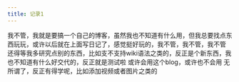```yaml
---
title: 记录1
---
```


我不管，我就是要搞一个自己的博客，虽然我也不知道有什么用，但我总要找点东西玩玩，或许以后就在上面写日记了，感觉挺好玩的，我不管，我不管，我不管
还得等我多研究点别的东西，比如支不支持wiki语法之类的，反正是个新东西，我也不知道有什么好交代的，反正就是测试啦
或许会用这个blog，或许也不会用
无所谓了，反正有得学呢，比如添加视频或者图片之类的